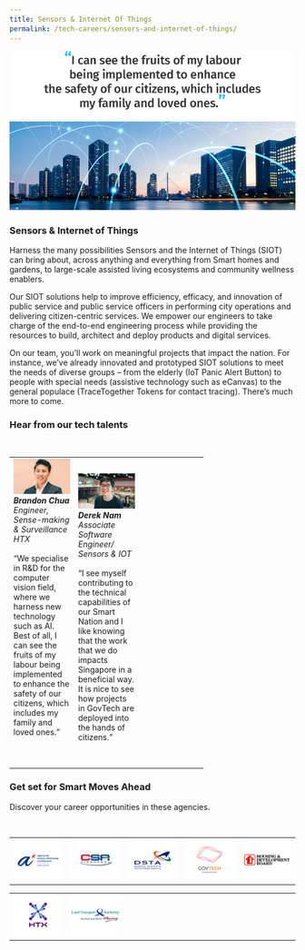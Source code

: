 ```yaml
---
title: Sensors & Internet Of Things
permalink: /tech-careers/sensors-and-internet-of-things/
---
```

![](/images/hero-sensors-internet-things.jpg)

### **Sensors & Internet of Things**

Harness the many possibilities Sensors and the Internet of Things (SIOT) can bring about, across anything and everything from Smart homes and gardens, to large-scale assisted living ecosystems and community wellness enablers.

Our SIOT solutions help to improve efficiency, efficacy, and innovation of public service and public service officers in performing city operations and delivering citizen-centric services. We empower our engineers to take charge of the end-to-end engineering process while providing the resources to build, architect and deploy products and digital services.

On our team, you’ll work on meaningful projects that impact the nation. For instance, we’ve already innovated and prototyped SIOT solutions to meet the needs of diverse groups – from the elderly (IoT Panic Alert Button) to people with special needs (assistive technology such as eCanvas) to the general populace (TraceTogether Tokens for contact tracing). There’s much more to come.


### **Hear from our tech talents**

<table width="300px">
<tbody><br>
      <td width="100px">
      <img src="/images/brandon-chua.png" alt="Brandon Chua" title="Tech Talent" /><br><em><strong>Brandon Chua</strong><br>Engineer, Sense-making & Surveillance<br>HTX
</em><br><br>“We specialise in R&D for the computer vision field, where we harness new technology such as AI. Best of all, I can see the fruits of my labour being implemented to enhance the safety of our citizens, which includes my family and loved ones.”<br><br>  
      <br><br>
      </td>
      <td width="100px">
      <img src="/images/derek-nam.png" alt="Derek Nam" title="Tech Talent" /><br><em><strong>Derek Nam</strong><br>Associate Software Engineer/ Sensors & IOT</em><br><br>“I see myself contributing to the technical capabilities of our Smart Nation and I like knowing that the work that we do impacts Singapore in a beneficial way. It is nice to see how projects in GovTech are deployed into the hands of citizens.”<br><br>
      </td>
			<td width="100px">
      <img src="/images/hidden.gif"><br><br>
      </td>
  </tbody>
</table>

### **Get set for Smart Moves Ahead**
Discover your career opportunities in these agencies.

<table width="500px">
<tbody><br>
      <td width="100px"><a href="https://careers.a-star.edu.sg/"><img src="/images/logo-astar.png" alt="ASTAR" title="ASTAR"/></a></td>
      <td width="100px"><a href="https://www.csa.gov.sg/careers/overview"><img src="/images/logo-csa.png" alt="A-Star" title="A-Star"/></a></td>
      <td width="100px"><a href="https://careers.pageuppeople.com/845/cw/en/listing/"><img src="/images/logo-dsta.png" alt="DSTA" title="DSTA"/></a></td>
      <td width="100px"><a href="https://go.gov.sg/GovTechCareers"><img src="/images/logo-govtech.png" alt="A-Star" title="A-Star"/></a></td>
      <td width="100px"><a href="#"><img src="/images/logo-hdb.png" alt="HDB" title="HDB"/></a></td>
</tbody>
</table>

<table width="500px">
<tbody>
      <td width="100px"><a href="https://www.htx.gov.sg/join-us/careers"><img src="/images/logo-htx.png" alt="HTX" title="HTX"/></a></td>
      <td width="100px"><a href="https://careers.pageuppeople.com/688/cwlive/en/listing/"><img src="/images/logo-lta.png" alt="LTA" title="LTA"/></a></td>  
      <td width="100px"><img src="/images/hidden.gif"></td>
      <td width="100px"><img src="/images/hidden.gif"></td>
      <td width="100px"><img src="/images/hidden.gif"></td>
</tbody>
</table>
